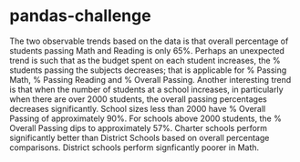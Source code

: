 # pandas-challenge

The two observable trends based on the data is that overall percentage of students passing Math and Reading is only 65%. 
Perhaps an unexpected trend is such that as the budget spent on each student increases, the % students passing the subjects decreases; that is applicable for % Passing Math, % Passing Reading and % Overall Passing.
Another interesting trend is that when the number of students at a school increases, in particularly when there are over 2000 students, the overall passing percentages decreases significantly. School sizes less than 2000 have % Overall Passing of approximately 90%. For schools above 2000 students, the % Overall Passing dips to approximately 57%.
Charter schools perform significantly better than District Schools based on overall percentage comparisons. District schools perform signficantly poorer in Math.
